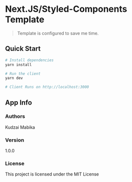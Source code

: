 
# Next.JS/Styled-Components Template

> Template is configured to save me time.

## Quick Start

``` bash
# Install dependencies
yarn install

# Run the client
yarn dev

# Client Runs on http://localhost:3000
```

## App Info

### Authors

Kudzai Mabika

### Version

1.0.0

### License

This project is licensed under the MIT License